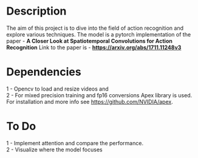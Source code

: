 # Description
The aim of this project is to dive into the field of action recognition and explore various techniques.
The model is a pytorch implementation of the paper - **A Closer Look at Spatiotemporal Convolutions for Action Recognition**
Link to the paper is - **https://arxiv.org/abs/1711.11248v3**

# Dependencies 
1 - Opencv to load and resize videos and <br/>
2 - For mixed precision training and fp16 conversions Apex library is used. For installation and more info see https://github.com/NVIDIA/apex.


# To Do 
1 - Implement attention and compare the performance. <br/>
2 - Visualize where the model focuses <br/>
